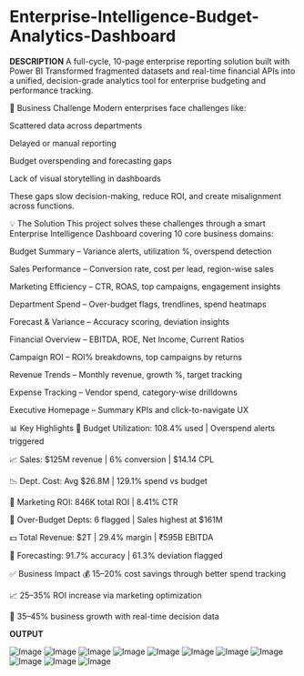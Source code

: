 # Enterprise-Intelligence-Budget-Analytics-Dashboard
**DESCRIPTION**
A full-cycle, 10-page enterprise reporting solution built with Power BI
Transformed fragmented datasets and real-time financial APIs into a unified, decision-grade analytics tool for enterprise budgeting and performance tracking.

🎯 Business Challenge
Modern enterprises face challenges like:

Scattered data across departments

Delayed or manual reporting

Budget overspending and forecasting gaps

Lack of visual storytelling in dashboards

These gaps slow decision-making, reduce ROI, and create misalignment across functions.

💡 The Solution
This project solves these challenges through a smart Enterprise Intelligence Dashboard covering 10 core business domains:

Budget Summary – Variance alerts, utilization %, overspend detection

Sales Performance – Conversion rate, cost per lead, region-wise sales

Marketing Efficiency – CTR, ROAS, top campaigns, engagement insights

Department Spend – Over-budget flags, trendlines, spend heatmaps

Forecast & Variance – Accuracy scoring, deviation insights

Financial Overview – EBITDA, ROE, Net Income, Current Ratios

Campaign ROI – ROI% breakdowns, top campaigns by returns

Revenue Trends – Monthly revenue, growth %, target tracking

Expense Tracking – Vendor spend, category-wise drilldowns

Executive Homepage – Summary KPIs and click-to-navigate UX

📊 Key Highlights
📌 Budget Utilization: 108.4% used | Overspend alerts triggered

📈 Sales: $125M revenue | 6% conversion | $14.14 CPL

📉 Dept. Cost: Avg $26.8M | 129.1% spend vs budget

📢 Marketing ROI: 846K total ROI | 8.41% CTR

🏢 Over-Budget Depts: 6 flagged | Sales highest at $161M

💵 Total Revenue: $2T | 29.4% margin | ₹595B EBITDA

🔮 Forecasting: 91.7% accuracy | 61.3% deviation flagged

✅ Business Impact
💰 15–20% cost savings through better spend tracking

📈 25–35% ROI increase via marketing optimization

🚀 35–45% business growth with real-time decision data

**OUTPUT**

![Image](https://github.com/user-attachments/assets/42458c78-19a3-42c1-b0df-035c6f9e565b)
![Image](https://github.com/user-attachments/assets/92e78cdb-481a-40a5-83a4-47395d17d9d2)
![Image](https://github.com/user-attachments/assets/ab768d94-80f3-49ec-8ad8-3813a6889df9)
![Image](https://github.com/user-attachments/assets/b0f5bbe3-4e06-48ab-8bce-3eb3f353cabd)
![Image](https://github.com/user-attachments/assets/34ed89c9-4885-4cfa-ad4b-02ddfbf45ea2)
![Image](https://github.com/user-attachments/assets/9c7aaed9-afb5-4d0b-a7d2-6a40cdde5e0f)
![Image](https://github.com/user-attachments/assets/dfc90b6e-5aad-48fd-b04d-98118a355b02)
![Image](https://github.com/user-attachments/assets/1a6ca593-542d-41c9-9902-8017d41623e4)
![Image](https://github.com/user-attachments/assets/c40519a2-f3b2-4fb9-bd02-20cf8f01b794)
![Image](https://github.com/user-attachments/assets/17c2f356-e2d2-4cf7-8314-1aecb8f75a7c)
![Image](https://github.com/user-attachments/assets/d11f049f-8b10-4cb4-bc61-6786877b80f3)







